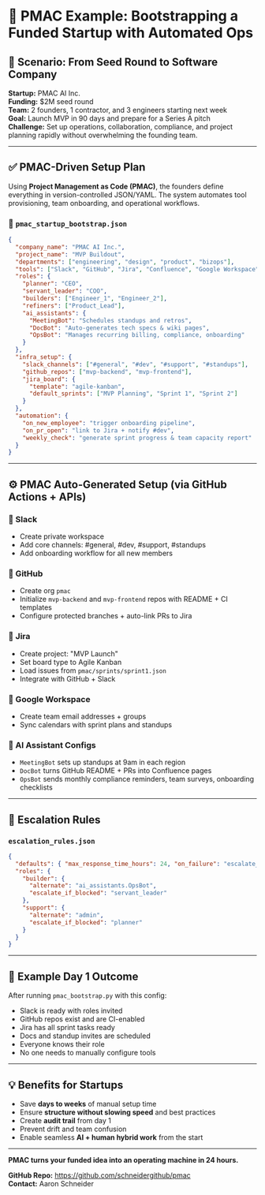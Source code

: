 
# 🚀 PMAC Example: Bootstrapping a Funded Startup with Automated Ops

## 🧪 Scenario: From Seed Round to Software Company

**Startup:** PMAC AI Inc.  
**Funding:** $2M seed round  
**Team:** 2 founders, 1 contractor, and 3 engineers starting next week  
**Goal:** Launch MVP in 90 days and prepare for a Series A pitch  
**Challenge:** Set up operations, collaboration, compliance, and project planning rapidly without overwhelming the founding team.

---

## ✅ PMAC-Driven Setup Plan

Using **Project Management as Code (PMAC)**, the founders define everything in version-controlled JSON/YAML. The system automates tool provisioning, team onboarding, and operational workflows.

### 📁 `pmac_startup_bootstrap.json`
```json
{
  "company_name": "PMAC AI Inc.",
  "project_name": "MVP Buildout",
  "departments": ["engineering", "design", "product", "bizops"],
  "tools": ["Slack", "GitHub", "Jira", "Confluence", "Google Workspace"],
  "roles": {
    "planner": "CEO",
    "servant_leader": "COO",
    "builders": ["Engineer_1", "Engineer_2"],
    "refiners": ["Product_Lead"],
    "ai_assistants": {
      "MeetingBot": "Schedules standups and retros",
      "DocBot": "Auto-generates tech specs & wiki pages",
      "OpsBot": "Manages recurring billing, compliance, onboarding"
    }
  },
  "infra_setup": {
    "slack_channels": ["#general", "#dev", "#support", "#standups"],
    "github_repos": ["mvp-backend", "mvp-frontend"],
    "jira_board": {
      "template": "agile-kanban",
      "default_sprints": ["MVP Planning", "Sprint 1", "Sprint 2"]
    }
  },
  "automation": {
    "on_new_employee": "trigger onboarding pipeline",
    "on_pr_open": "link to Jira + notify #dev",
    "weekly_check": "generate sprint progress & team capacity report"
  }
}
```

---

## ⚙️ PMAC Auto-Generated Setup (via GitHub Actions + APIs)

### 🔧 Slack
- Create private workspace
- Add core channels: #general, #dev, #support, #standups
- Add onboarding workflow for all new members

### 🔧 GitHub
- Create org `pmac`
- Initialize `mvp-backend` and `mvp-frontend` repos with README + CI templates
- Configure protected branches + auto-link PRs to Jira

### 🔧 Jira
- Create project: "MVP Launch"
- Set board type to Agile Kanban
- Load issues from `pmac/sprints/sprint1.json`
- Integrate with GitHub + Slack

### 🔧 Google Workspace
- Create team email addresses + groups
- Sync calendars with sprint plans and standups

### 🤖 AI Assistant Configs
- `MeetingBot` sets up standups at 9am in each region
- `DocBot` turns GitHub README + PRs into Confluence pages
- `OpsBot` sends monthly compliance reminders, team surveys, onboarding checklists

---

## 🧠 Escalation Rules

### `escalation_rules.json`
```json
{
  "defaults": { "max_response_time_hours": 24, "on_failure": "escalate_to_role:planner" },
  "roles": {
    "builder": {
      "alternate": "ai_assistants.OpsBot",
      "escalate_if_blocked": "servant_leader"
    },
    "support": {
      "alternate": "admin",
      "escalate_if_blocked": "planner"
    }
  }
}
```

---

## 🧪 Example Day 1 Outcome
After running `pmac_bootstrap.py` with this config:
- Slack is ready with roles invited
- GitHub repos exist and are CI-enabled
- Jira has all sprint tasks ready
- Docs and standup invites are scheduled
- Everyone knows their role
- No one needs to manually configure tools

---

## 💡 Benefits for Startups
- Save **days to weeks** of manual setup time
- Ensure **structure without slowing speed** and best practices
- Create **audit trail** from day 1
- Prevent drift and team confusion
- Enable seamless **AI + human hybrid work** from the start

---

**PMAC turns your funded idea into an operating machine in 24 hours.**

**GitHub Repo:** https://github.com/schneidergithub/pmac  
**Contact:** Aaron Schneider 
